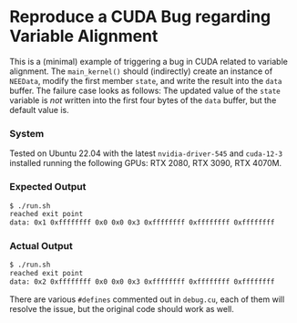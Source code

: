 # Reproduce a CUDA Bug regarding Variable Alignment

This is a (minimal) example of triggering a bug in CUDA related to variable alignment.
The `main_kernel()` should (indirectly) create an instance of `NEEData`, modify the first member `state`, and write the result into the `data` buffer.
The failure case looks as follows:
The updated value of the `state` variable is *not* written into the first four bytes of the `data` buffer, but the default value is.

### System
Tested on Ubuntu 22.04 with the latest `nvidia-driver-545` and `cuda-12-3` installed running the following GPUs: RTX 2080, RTX 3090, RTX 4070M.

### Expected Output
```bash
$ ./run.sh
reached exit point
data: 0x1 0xffffffff 0x0 0x0 0x3 0xffffffff 0xffffffff 0xffffffff
```

### Actual Output
```bash
$ ./run.sh
reached exit point
data: 0x2 0xffffffff 0x0 0x0 0x3 0xffffffff 0xffffffff 0xffffffff
```

There are various `#defines` commented out in `debug.cu`, each of them will resolve the issue, but the original code should work as well.
